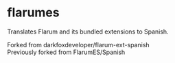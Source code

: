 # flarumes
Translates Flarum and its bundled extensions to Spanish.

Forked from darkfoxdeveloper/flarum-ext-spanish  
Previously forked from FlarumES/Spanish

